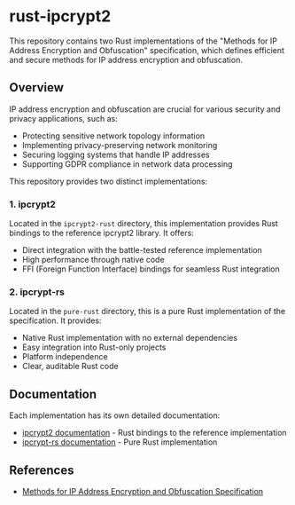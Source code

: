 # rust-ipcrypt2

This repository contains two Rust implementations of the "Methods for IP Address Encryption and Obfuscation" specification, which defines efficient and secure methods for IP address encryption and obfuscation.

## Overview

IP address encryption and obfuscation are crucial for various security and privacy applications, such as:

- Protecting sensitive network topology information
- Implementing privacy-preserving network monitoring
- Securing logging systems that handle IP addresses
- Supporting GDPR compliance in network data processing

This repository provides two distinct implementations:

### 1. ipcrypt2

Located in the `ipcrypt2-rust` directory, this implementation provides Rust bindings to the reference ipcrypt2 library. It offers:

- Direct integration with the battle-tested reference implementation
- High performance through native code
- FFI (Foreign Function Interface) bindings for seamless Rust integration

### 2. ipcrypt-rs

Located in the `pure-rust` directory, this is a pure Rust implementation of the specification. It provides:

- Native Rust implementation with no external dependencies
- Easy integration into Rust-only projects
- Platform independence
- Clear, auditable Rust code

## Documentation

Each implementation has its own detailed documentation:

- [ipcrypt2 documentation](ipcrypt2-rust/README.md) - Rust bindings to the reference implementation
- [ipcrypt-rs documentation](pure-rust/README.md) - Pure Rust implementation

## References

- [Methods for IP Address Encryption and Obfuscation Specification](https://datatracker.ietf.org/doc/draft-dulaunoy-ipaddr-privacy/)
